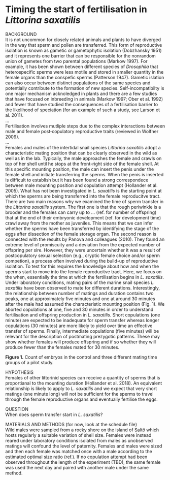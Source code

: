 # Timing the start of fertilisation in _Littorina saxatilis_  

BACKGROUND  
It is not uncommon for closely related animals and plants to have diverged in the way that sperm and pollen are transferred. This form of reproductive isolation is known as gametic or gametophytic isolation (Dobzhansky 1951) and it represents one barrier that can be responsible for the nonrandom union of gametes from two parental populations (Markow 1997). For example, it has been shown between different species of _Drosophila_ that heterospecific sperms were less motile and stored in smaller quantity in the female organs than the conspefic sperms (Patterson 1947). Gametic islation can also occur between distinct populations of the same species and potentially contribute to the formation of new species. Self-incompatibilty is one major mechanism acknoledged in plants and there are a few studies that have focused on inbreeding in animals (Markow 1997; Ober et al. 1992) and fewer that have studied the consequences of a fertilisation barrier to the likelihood of speciation (for an example of such a study, see Larson et al. 2011).  
...  
Fertilisation involves mutliple steps due to the complex interactions between male and female post‐copulatory reproductive traits (reviewed in Wolfner 2009).  
...  
Females and males of the intertidal snail species _Littorina saxatilis_ adopt a characteristic mating position that can be clearly observed in the wild as well as in the lab. Typically, the male approaches the female and crawls on top of her shell until he stops at the front-right side of the female shell. At this specific mounting position, the male can insert the penis under the female shell and initiate transferring the sperms. When the penis is inserted is difficult to establish but it has been found a strong correspondece between male mounting position and copulation attempt (Hollander et al. 2005). What has not been investigated in _L. saxatilis_ is the starting point at which the sperms are being transferred into the female reproducitve tract.  
There are two main reasons why we examined the time of sperm transfer in the _Littorina saxatilis_ system. The first one is that the rough periwinkle is a brooder and the females can carry up to ... (ref. for number of offspring) that at the end of their embryonic development (ref. for development time) crawl away from the mother as juveniles. This means that we can infer whether the sperms have been transferred by identifying the stage of the eggs after dissection of the female storage organ. The second reason is connected with the results by Panova and colleagues (2010). They found an extreme level of promiscuity and a deviation from the expected number of offspring per sire. However, they were uncertain whether it was a result of postcopulatory sexual selection (e.g., cryptic female choice and/or sperm competion), a process often involved during the build-up of reproductive isolation. To test for this requires the knowledge about how and when the sperms start to move into the female reproducitve tract. Here, we focus on the when, essentially the time at which the fertilisation begins in _L. saxatilis_.
Under laboratory conditions, mating pairs of the marine snail species _L. saxatilis_ have been observed to mate for different durations. Interestingly, the relationship between number of matings and duration contains two peaks, one at approximately five minutes and one at around 30 minutes after the male had assumed the characteristic mounting position (Fig. 1). We aborted copulations at one, five and 30 minutes in order to understand fertilisation and offspring production in _L. saxatilis_. Short copulations (one minute) are expected to be inadequate for sperm transfer whereas longer copulations (30 minutes) are more likely to yield over time an effective transfer of sperms. Finally, intermediate copulations (five minutes) will be relevant for the description of postmating prezygotic patterns. These may show whether females will produce offspring and if so whether they will produce fewer than the females mated for 30 minutes.  

**Figure 1.** Count of embryos in the control and three different mating time groups of a pilot study.

HYPOTHESIS  
Females of other littorinid species can receive a quantity of sperms that is proportianal to the mounting duration (Hollander et al. 2018). An equivalent relationship is likely to apply to _L. saxatilis_ and we expect that very short matings (one minute long) will not be sufficient for the sperms to travel through the female reproductive organs and eventually fertilise the eggs.

QUESTION  
When does sperm transfer start in _L. saxatilis_?

MATERIALS AND METHODS (for now, look at the schedule file)  
Wild males were sampled from a rocky shore on the island of Saltö which hosts regularly a suitable variation of shell size. Females were instead reared under laboratory conditions isolated from males as unobserved matings will confound the level of paternity. Females and males were sized and then each female was matched once with a male according to the estimated optimal size ratio (ref.). If no copulation attempt had been observed throughout the length of the experiment (TBD), the same female was used the next day and paired with another male under the same method.

